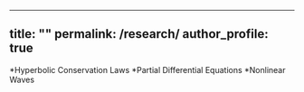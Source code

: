 ---
title: ""
permalink: /research/
author_profile: true
---------


*Hyperbolic Conservation Laws
*Partial Differential Equations
*Nonlinear Waves
